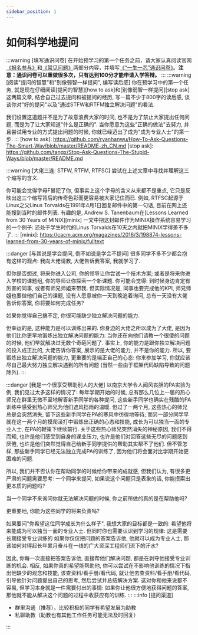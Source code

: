```yaml
---
sidebar_position: 1
---
```

# 如何科学地提问


:::warning
[填写通识问卷]
在开始预学习的第一个任务之前，请大家认真阅读官网[《报名参与》](https://ysyx.oscc.cc/signup/)和[《常见问题》](https://ysyx.oscc.cc/project/faq.html)两部分内容，并填写[《“一生一芯”通识问卷》](https://www.wenjuan.pub/s/UZBZJv6ci37/#)。**注意：通识问卷可以重做很多次，只有达到100分才能申请入学答辩。**
:::
:::warning
[阅读"提问的智慧"和"别像弱智一样提问", 编写读后感]
你在预学习中的第一个任务, 就是现在仔细阅读[提问的智慧][how to ask]和[别像弱智一样提问][stop ask]这两篇文章,
结合自己过去提问和被提问的经历,
写一篇不少于800字的读后感, 谈谈你对"好的提问"以及"通过STFW和RTFM独立解决问题"的看法.

我们设置这道题并不是为了故意浪费大家的时间, 也不是为了禁止大家提出任何问题,
而是为了让大家知道"什么是正确的". 当你愿意为这些"正确的做法"去努力,
并且尝试用专业的方式提出问题的时候, 你就已经迈出了成为"成为专业人士"的第一步.
:::
[how to ask]: https://github.com/ryanhanwu/How-To-Ask-Questions-The-Smart-Way/blob/master/README-zh_CN.md
[stop ask]: https://github.com/tangx/Stop-Ask-Questions-The-Stupid-Ways/blob/master/README.md

:::warning
[大佬三连: STFW, RTFM, RTFSC]
尝试在上述文章中寻找并理解这三个缩写的含义.

你可能会觉得字母F冒犯了你, 但事实上这个字母的含义从来都不是重点,
它只是反映出这三个缩写背后的传奇色彩而更容易被大家记住而已.
例如, RTFSC起源于Linux之父Linus Torvalds在1991年4月1日回复邮件中的第一句话,
目前在网上还能搜到当时的邮件列表.
有趣的是, Andrew S. Tanenbaum在[Lessons Learned from 30 Years of MINIX][minix]
一文中把这封邮件作为MINIX操作系统容易学习的一个例子:
还处于学生时代的Linus Torvalds在10天之内就把MINIX学得差不多了.
:::
[minix]: https://cacm.acm.org/magazines/2016/3/198874-lessons-learned-from-30-years-of-minix/fulltext

<!-- -->
:::danger
[与其说是学会提问, 倒不如说是学会不提问]
很多同学不多不少都会抱有这样的观点:
我向大佬请教, 大佬告诉我答案, 我就学习了.

但你是否想过, 将来你进入公司, 你的领导让你尝试一个技术方案;
或者是将来你进入学校的课题组, 你的导师让你探索一个新课题.
你可能会觉得: 到时候身边肯定有厉害的同事, 或者有师兄师姐来带我.
但实际情况是, 同事也要完成他的KPI, 师兄师姐也要做他们自己的课题,
没有人愿意被你一天到晚追着询问, 总有一天没有大佬告诉你答案, 你将要如何完成任务?

如果你觉得自己搞不定, 你很可能缺少<Highlight color="#c40e0e">独立解决问题的能力</Highlight>.

但幸运的是, 这种能力是可以训练出来的.
你身边的大佬之所以成为了大佬, 是因为他们比你更早地锻炼出独立解决问题的能力:
当你还在向他们请教一个很傻的问题的时候, 他们早就解决过无数个奇葩问题了.
事实上, 你的能力是跟你独立解决问题的投入成正比的,
大佬告诉你答案, 展示的是大佬的能力, 并不是你的能力.
所以, 要锻炼出独立解决问题的能力, 更重要的是端正自己的心态:
<Highlight color="#c40e0e">你来参加学习, 你就应该尽自己最大努力独立解决遇到的所有问题</Highlight>
(当然一些由于框架代码缺陷导致的问题除外).
:::
<!-- -->
:::danger
[我是一个很享受帮助别人的大佬]
以南京大学令人闻风丧胆的PA实验为例, 我们见过太多这样的情况了:
每年学期开始的时候, 总有那么几位上一届的热心师兄在群里无微不至地解答新手同学的各种提问,
这些新手同学也确实在残酷的PA训练中感受到热心师兄为他们遮风挡雨的温暖.
但过了一两个月, 这些热心的师兄总是会突然消失, 留下这些新手同学在PA的寒风中彷徨地等待;
而另一部分同学早就在这一两个月的摸爬滚打中锻炼出正确的心态和技能,
成长为可以独当一面的专业人士, 在PA的鞭策下继续前行.
关于这些热心师兄突然消失的神秘原因, 我们不得而知,
也许是他们感受到自身的课业压力,
也许是他们对回答这些无尽的问题感到厌倦,
也许是他们突然觉得自己给新手同学提供的帮助其实帮不了他们.
但不管怎样, 那些新手同学已经无法独立完成PA的训练了,
因为他们将会面对比学期开始更困难的问题.

所以, 我们并不否认你在帮助同学的时候给你带来的成就感,
但我们认为, 有很多更严肃的问题需要思考:
一个同学来提问, 如果说这个问题只是表象的话, 你能摸索出更本质的问题吗?

当一个同学不来询问你就无法解决问题的时候, 你之前所做的真的是在帮助他吗?

更重要地, 你能为这些同学的将来负责吗?

如果要问"你希望这位同学成长为什么样子", 我想大家的目标都是一致的:
希望他将来能成为可以独当一面的专业人士.
但同时你也需要认识到学习的规律: <Highlight color="#c40e0e">这是需要长期接受专业训练的</Highlight>
如果你仅仅把问题的答案告诉他, 他就可以成为专业人士,
那该如何对得起长年累月奋斗在一线的广大资深工程师们流下的汗水?

因此, <Highlight color="#c40e0e">你每一次直接把答案告诉他,
直接帮他们解决问题, 都是在剥夺他接受专业训练的机会.</Highlight>
相反, 如果你真的希望能帮助他, 你可以尝试在不影响他训练的情况下指出他缺少的观念和技能,
该查资料/看手册/看代码, 就让他去查资料/看手册/看代码,
引导他针对问题提出自己的思考, 然后尝试并总结解决方案.
这对你和他来说都不容易, 但学习本身就是一件需要付出的事情:
如果你让他很方便地获得问题的答案, 那他就不能从解决这个问题的过程中收获应有的训练.
:::
:::info
[提问渠道<!-- > * [一生一芯官方论坛][ysyx-forum] -->]

* 群里沟通（推荐），比较积极的同学有希望发展为助教
* 私聊助教（助教也有其他工作任务可能无法及时回复）

:::
